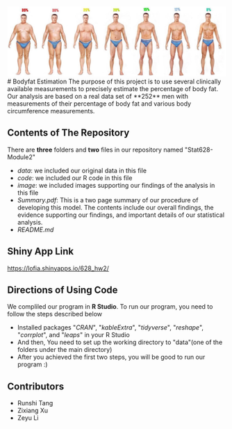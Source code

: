 <img src="./Bodyfat.jpeg">
# Bodyfat Estimation
The purpose of this project is to use several clinically available measurements to precisely estimate the percentage of body fat. Our analysis are based on a real data set of **252** men with measurements of their percentage of body fat and various body circumference measurements. 

## Contents of The Repository
There are **three** folders and **two** files in our repository named "Stat628-Module2"
- *data*: we included our original data in this file
- *code*: we included our R code in this file
- *image*: we included images supporting our findings of the analysis in this file
- *Summary.pdf*: This is a two page summary of our procedure of developing this model. The contents include our overall findings, the evidence supporting our findings, and important details of our statistical analysis. 
- *README.md*

## Shiny App Link
https://lofia.shinyapps.io/628_hw2/

## Directions of Using Code
We compliled our program in **R Studio**.
To run our program, you need to follow the steps described below
- Installed packages "*CRAN*", "*kableExtra*", "*tidyverse*", "*reshape*", "*corrplot*", and "*leaps*" in your R Studio
- And then, You need to set up the working directory to "data"(one of the folders under the main directory)
- After you achieved the first two steps, you will be good to run our program :)

## Contributors
- Runshi Tang
- Zixiang Xu
- Zeyu Li

